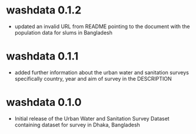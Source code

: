 # washdata 0.1.2
* updated an invalid URL from README pointing to the document with the
population data for slums in Bangladesh

# washdata 0.1.1
* added further information about the urban water and sanitation surveys 
specifically country, year and aim of survey in the DESCRIPTION

# washdata 0.1.0
* Initial release of the Urban Water and Sanitation Survey Dataset containing
dataset for survey in Dhaka, Bangladesh
